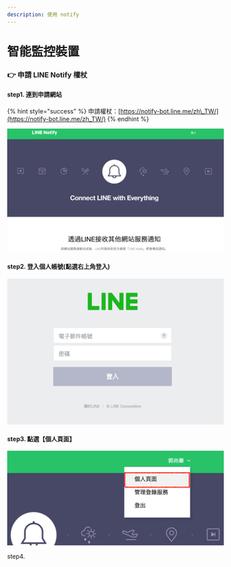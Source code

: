 ```yaml
---
description: 使用 notify
---
```


# 智能監控裝置

### 👉 申請 LINE Notify 權杖

#### step1. 連到申請網站

{% hint style="success" %}
申請權杖：[https://notify-bot.line.me/zh\_TW/](https://notify-bot.line.me/zh_TW/)
{% endhint %}

![](.gitbook/assets/jie-tu-20210110-xia-wu-3.01.26.png)

#### step2. 登入個人帳號\(點選右上角登入\)

![](.gitbook/assets/jie-tu-20210110-xia-wu-3.08.34.png)

#### step3.  點選【個人頁面】

![](.gitbook/assets/jie-tu-20210110-xia-wu-3.16.12.png)

step4.















